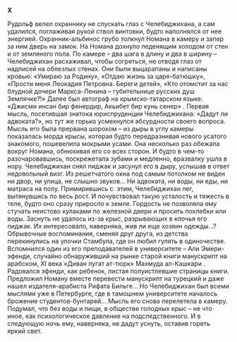**X**


Рудольф велел охраннику не спускать глаз с Челебиджихана, а сам удалился, поглаживая рукой ствол винтовки, будто наполнялся от нее энергией.
Охранник-альбинос грубо толкнул Номана в камеру и запер за ним дверь на замок.
На Номана дохнуло леденящим холодом от стен и от земляного пола.
По камере – два шага в длину и два в ширину – Челебиджихан расхаживал, чтобы согреться, не отводя глаз от надписей на облезлых стенах. Они были выцарапаны и написаны кровью: «Умираю за Родину», «Отдаю жизнь за царя-батюшку», «Прости меня Леокадия Петровна. Береги детей», «Кто отомстит за нас блудной дочери Маркса-Ленина – губительнице русских душ Землячке?!» Далее был автограф на крымско-татарском языке: «Джисми инсан бир фенердир, Акьибет бир кунь сенер» .
Первая мысль, посетившая знатока юриспруденции Челебиджихана: «Дадут ли адвоката?», но тут же горько усмехнулся абсурдности своего вопроса.
Мысль его была прервана шорохом – из дыры в углу камеры показалась морда крысы, которая будто передразнивая нового усатого знакомого, пошевелила мокрыми усами. Она несколько раз обежала вокруг Номана, обнюхивая его со всех сторон. И будто в чем-то разочаровавшись, поскрежетала зубами и медленно, вразвалку ушла в нору.
Челебиджихан снял пиджак и засунул его в дыру, услышав в ответ недовольный визг.
Из решетчатого окна под самым потолком не виден ни двор, ни улица, не слышно звуков...
Ни адвоката, ни воды, ни еды, ни матраса на полу. Примирившись с. этим, Челебиджихан лег, вытянувшись по весь рост. И почувствовал такую усталость и тяжесть в теле, будто оно сразу приросло к земле.
Гордость не позволяла ему стучать неистово кулаками по железной двери и просить похлебки или воды. 
Заснуть не удалось из-за крыс, разрывающих в клочья его пиджак. Их интересовало, наверняка, жив ли еще хозяин одежды...?
Обрывочные воспоминания, сменяя друг друга, из детства перекинулись на улочки Стамбула, где он любил гулять в одиночестве. Вспомнился один из его преподавателей в университете – Али Эмери-эфенди, случайно обнаруживший на рынке старой книги манускрипт на арабском, ХI века «Диван лугат ат-тюрк» Махмуда ал-Кашкари . Радовался эфенди, как ребенок, листая полуистлевшие страницы книги.
Предложил Номану вместе перевести манускрипт на турецкий и даже нашел издателя-арабиста Рифата Бильге...
Но Челебиджихан был всеми мыслями уже в Петербурге, где в тамошнем университете началось брожение студентов-бунтарей...
Мысль его снова перелетела в камеру. Подумал, что без воды и пищи, в обществе голодных крыс – не что иное, как психологическое давление на подследственного. И в следующую ночь ему, наверняка, не дадут уснуть, оставив гореть яркий свет.
